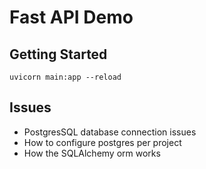 # Fast API Demo

## Getting Started

```
uvicorn main:app --reload

```

## Issues

- PostgresSQL database connection issues
- How to configure postgres per project
- How the SQLAlchemy orm works

